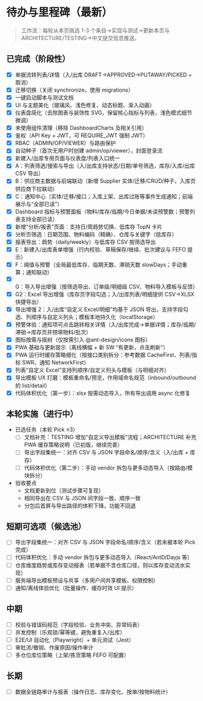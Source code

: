 # 待办与里程碑（最新）

> 工作流：每轮从本页挑选 1-3 个条目→实现与测试→更新本页与 ARCHITECTURE/TESTING→中文提交信息推送。

## 已完成（阶段性）
- [x] 单据流转列表/详情（入/出库 DRAFT→APPROVED→PUTAWAY/PICKED + 取消）
- [x] 迁移切换（关闭 synchronize，使用 migrations）
- [x] 一键启动脚本与测试文档
- [x] UI 与主题美化（玻璃风、浅色修复、动态标题、渐入动画）
- [x] 仪表盘简化（去除图表与装饰性 SVG，保留核心指标与列表，浅色模式细节微调）
- [x] 未使用组件清理（移除 DashboardCharts 及相关引用）
- [x] 鉴权（API Key + JWT，可 REQUIRE_JWT 强制 JWT）
- [x] RBAC（ADMIN/OP/VIEWER）与路由保护
- [x] 自动种子（首次无用户时创建 admin/op/viewer），封面登录流
- [x] 新建入/出库专用页面与仪表盘/列表入口统一
- [x] A：列表筛选/搜索与导出（入/出库支持状态/日期/单号筛选，库存/入库/出库 CSV 导出）
- [x] B：供应商主数据与前端联动（新增 Supplier 实体/迁移/CRUD/种子，入库页供应商下拉联动）
- [x] C：通知中心（实体/迁移/接口；入库上架、出库过账等事件生成通知；前端展示与“全部已读”）
- [x] Dashboard 指标与预警面板（物料/库存/临期/今日单据/未读预警数；预警列表支持全部已读）
- [x] 新增“分析/报表”页面：支持日/周趋势切换、低库存 TopN 卡片
- [x] 分析页筛选：日期范围、物料编码（精确）、仓库与关键字（低库存）
- [x] 报表导出：趋势（daily/weekly）与低库存 CSV 按筛选导出
- [x] E：新建入/出库表单增强（行内校验、草稿保存/继续、批次建议与 FEFO 提示）
- [x] F：阈值与预警（全局最低库存、临期天数、滞销天数 slowDays；手动重算；通知联动）
- [x] G：导入导出增强（按筛选导出、订单级/明细级 CSV、物料导入模板与反馈）
- [x] G2：Excel 导出增强（库存页字段勾选；入/出库列表/明细提供 CSV→XLSX 快捷导出）
- [x] 导出增强 2：入/出库“自定义 Excel/明细”均基于 JSON 导出，支持字段勾选、列顺序与自定义列头；模板本地持久化（localStorage）
- [x] 预警体验：通知项可点击跳转相关详情（入/出库完成→单据详情；库存/临期/滞销→库存页并预填物料/批次）
- [x] 图标按需与摇树（仅按需引入 @ant-design/icons 图标）
- [x] PWA 基础与更新提示（离线横幅 + 新 SW “有更新，点击刷新”）
- [x] PWA 运行时缓存策略细化（按接口类别拆分：参考数据 CacheFirst、列表/指标 SWR、通知 NetworkFirst）
- [x] 列表“自定义 Excel”支持列顺序/自定义列头与模板（与明细对齐）
- [x] 导出模板 UX 打磨：模板重命名/预览，作用域命名规范（inbound/outbound 的 list/detail）
- [x] 代码体积优化（第一步）：xlsx 按需动态导入，所有导出调用 async 化修复

## 本轮实施（进行中）
- 已选任务（本轮 Pick ≤3）
  - [ ] 文档补充：TESTING 增加“自定义导出模板”流程；ARCHITECTURE 补充 PWA 缓存策略说明（已初版，继续完善）
  - [ ] 导出字段集统一：对齐 CSV 与 JSON 字段命名/顺序/含义（入/出库 + 库存）
  - [ ] 代码体积优化（第二步）：手动 vendor 拆包与更多动态导入（按路由/模块拆分）

- 验收要点
  - 文档更新到位（测试步骤可复现）
  - 相同导出在 CSV 与 JSON 间字段一致、顺序一致
  - 分包后首屏与导出路径的体积下降，功能不回退

## 短期可选项（候选池）
- [ ] 导出字段集统一：对齐 CSV 与 JSON 字段命名/顺序/含义（若未被本轮 Pick 完成）
- [ ] 代码体积优化：手动 vendor 拆包与更多动态导入（React/AntD/Dayjs 等）
- [ ] 仓库维度趋势或库存变动报表（若单据不含仓库口径，则以库存变动流水实现）
- [ ] 服务端导出模板预设与共享（多用户间共享模板、权限控制）
- [ ] 通知/离线体验优化（批量操作、缓存时效 UI 提示）

## 中期
- [ ] 校验与错误码规范（字段校验、业务冲突、异常码表）
- [ ] 并发控制（乐观锁/幂等键，避免重复入/出库）
- [ ] E2E/UI 自动化（Playwright）+ 单元测试（Jest）
- [ ] 审批流/撤销、作废原因/操作审计
- [ ] 多仓位库位策略（上架/拣货策略 FEFO 可配置）

## 长期
- [ ] 数据全链路审计与报表（操作日志、库存变化、按单/按物料统计）